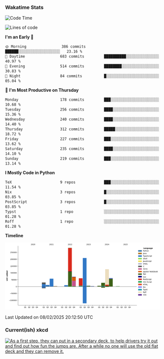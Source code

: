 ### Wakatime Stats
<!--START_SECTION:waka-->
![Code Time](http://img.shields.io/badge/Code%20Time-3%2C012%20hrs%2038%20mins-blue)

![Lines of code](https://img.shields.io/badge/From%20Hello%20World%20I%27ve%20Written-963.0%20thousand%20lines%20of%20code-blue)

**I'm an Early 🐤** 

```text
🌞 Morning                386 commits         ██████░░░░░░░░░░░░░░░░░░░   23.16 % 
🌆 Daytime                683 commits         ██████████░░░░░░░░░░░░░░░   40.97 % 
🌃 Evening                514 commits         ████████░░░░░░░░░░░░░░░░░   30.83 % 
🌙 Night                  84 commits          █░░░░░░░░░░░░░░░░░░░░░░░░   05.04 % 
```
📅 **I'm Most Productive on Thursday** 

```text
Monday                   178 commits         ███░░░░░░░░░░░░░░░░░░░░░░   10.68 % 
Tuesday                  256 commits         ████░░░░░░░░░░░░░░░░░░░░░   15.36 % 
Wednesday                240 commits         ████░░░░░░░░░░░░░░░░░░░░░   14.40 % 
Thursday                 312 commits         █████░░░░░░░░░░░░░░░░░░░░   18.72 % 
Friday                   227 commits         ███░░░░░░░░░░░░░░░░░░░░░░   13.62 % 
Saturday                 235 commits         ████░░░░░░░░░░░░░░░░░░░░░   14.10 % 
Sunday                   219 commits         ███░░░░░░░░░░░░░░░░░░░░░░   13.14 % 
```


**I Mostly Code in Python** 

```text
TeX                      9 repos             ███░░░░░░░░░░░░░░░░░░░░░░   11.54 % 
Nix                      3 repos             █░░░░░░░░░░░░░░░░░░░░░░░░   03.85 % 
PostScript               3 repos             █░░░░░░░░░░░░░░░░░░░░░░░░   03.85 % 
Typst                    1 repo              ░░░░░░░░░░░░░░░░░░░░░░░░░   01.28 % 
Roff                     1 repo              ░░░░░░░░░░░░░░░░░░░░░░░░░   01.28 % 
```



**Timeline**

![Lines of Code chart](https://raw.githubusercontent.com/joshuajeschek/joshuajeschek/main/assets/bar_graph.png)


 Last Updated on 08/02/2025 20:12:50 UTC
<!--END_SECTION:waka-->

### Current(ish) xkcd
<a id="xkcd-a" title="As a first step, they can put in a secondary deck, to help drivers try it out and find out how fun the jumps are. After a while no one will use the old flat deck and they can remove it." href="https://www.xkcd.com" target="_blank">
        <img align="center" id="xkcd-img" src="https://imgs.xkcd.com/comics/suspension_bridge.png" alt="As a first step, they can put in a secondary deck, to help drivers try it out and find out how fun the jumps are. After a while no one will use the old flat deck and they can remove it." height=300 />
</a>
